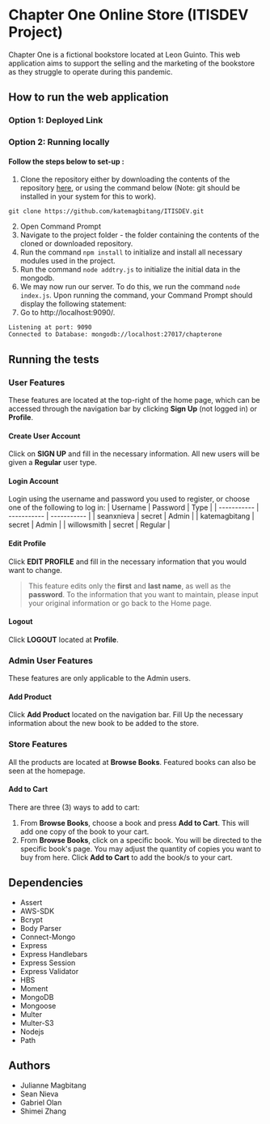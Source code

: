 # Chapter One Online Store (ITISDEV Project)
Chapter One is a fictional bookstore located at Leon Guinto. This web application aims to support the selling and the marketing of the bookstore as they struggle to operate during this pandemic.
## How to run the web application
### Option 1: Deployed Link
### Option 2: Running locally
#### Follow the steps below to set-up :
1. Clone the repository either by downloading the contents of the repository [here](https://github.com/katemagbitang/ITISDEV), or using the command below (Note: git should be installed in your system for this to work).
```
git clone https://github.com/katemagbitang/ITISDEV.git

```
2. Open Command Prompt
3. Navigate to the project folder - the folder containing the contents of the cloned or downloaded repository.
4. Run the command `npm install` to initialize and install all necessary modules used in the project.
5. Run the command `node addtry.js` to initialize the initial data in the mongodb.
6. We may now run our server. To do this, we run the command `node index.js`. Upon running the command, your Command Prompt should display the following statement:
7. Go to http://localhost:9090/.
```
Listening at port: 9090
Connected to Database: mongodb://localhost:27017/chapterone
```
## Running the tests

### User Features
These features are located at the top-right of the home page, which can be accessed through the navigation bar by clicking **Sign Up** (not logged in) or **Profile**.
#### Create User Account
Click on **SIGN UP** and fill in the necessary information. All new users will be given a **Regular** user type.
#### Login Account
Login using the username and password you used to register, or choose one of the following to log in:
| Username | Password | Type |
| ----------- | ----------- | ----------- |
| seanxnieva | secret | Admin |
| katemagbitang | secret | Admin |
| willowsmith | secret | Regular |
#### Edit Profile
Click **EDIT PROFILE** and fill in the necessary information that you would want to change.
> This feature edits only the **first** and **last name**, as well as the **password**. To the information that you want to maintain, please input your original information or go back to the Home page.
#### Logout
Click **LOGOUT** located at **Profile**.

### Admin User Features
These features are only applicable to the Admin users.
#### Add Product
Click **Add Product** located on the navigation bar. Fill Up the necessary information about the new book to be added to the store. 

### Store Features 
All the products are located at **Browse Books**. Featured books can also be seen at the homepage.
#### Add to Cart
There are three (3) ways to add to cart:
1. From **Browse Books**, choose a book and press **Add to Cart**. This will add one copy of the book to your cart.
2. From **Browse Books**, click on a specific book. You will be directed to the specific book's page. You may adjust the quantity of copies you want to buy from here. Click **Add to Cart** to add the book/s to your cart.

## Dependencies
- Assert
- AWS-SDK
- Bcrypt
- Body Parser
- Connect-Mongo
- Express
- Express Handlebars
- Express Session
- Express Validator
- HBS
- Moment
- MongoDB
- Mongoose
- Multer
- Multer-S3
- Nodejs
- Path

## Authors
- Julianne Magbitang
- Sean Nieva
- Gabriel Olan
- Shimei Zhang
